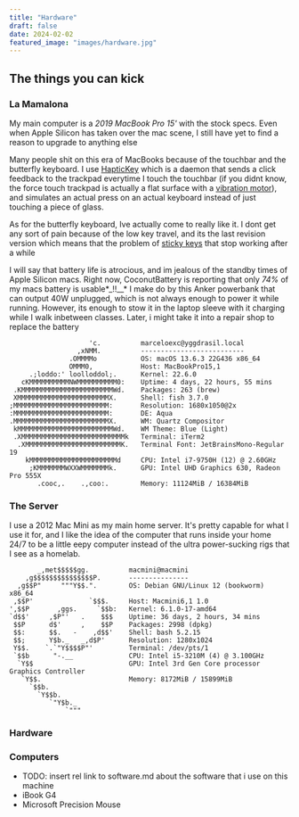 ```yaml
---
title: "Hardware"
draft: false
date: 2024-02-02
featured_image: "images/hardware.jpg"
---
```

  
## The things you can kick

### La Mamalona
My main computer is a *2019 MacBook Pro 15'* with the stock specs. Even when Apple Silicon has taken over the mac scene, I still have yet to find a reason to upgrade to anything else

Many people shit on this era of MacBooks because of the touchbar and the butterfly keyboard. I use [HapticKey](https://github.com/niw/HapticKey) which is a daemon that sends a click feedback to the trackpad everytime I touch the touchbar (if you didnt know, the force touch trackpad is actually a flat surface with a [vibration motor](https://www.theverge.com/2015/3/13/8210599/macbook-pro-new-force-touch-trackpad-hands-on-video)), and simulates an actual press on an actual keyboard instead of just touching a piece of glass.

As for the butterfly keyboard, Ive actually come to really like it. I dont get any sort of pain because of the low key travel, and its the last revision version which means that the problem of [sticky keys](https://www.theverge.com/2020/5/4/21246223/macbook-keyboard-butterfly-magic-pro-apple-design) that stop working after a while

I will say that battery life is atrocious, and im jealous of the standby times of Apple Silicon macs. Right now, CoconutBattery is reporting that only _74%_ of my macs battery is usable*_!!__* I make do by this Anker powerbank that can output 40W unplugged, which is not always enough to power it while running. However, its enough to stow it in the laptop sleeve with it charging while I walk inbetween classes. Later, i might take it into a repair shop to replace the battery


```
                    'c.          marceloexc@yggdrasil.local
                 ,xNMM.          --------------------------
               .OMMMMo           OS: macOS 13.6.3 22G436 x86_64
               OMMM0,            Host: MacBookPro15,1
     .;loddo:' loolloddol;.      Kernel: 22.6.0
   cKMMMMMMMMMMNWMMMMMMMMMM0:    Uptime: 4 days, 22 hours, 55 mins
 .KMMMMMMMMMMMMMMMMMMMMMMMWd.    Packages: 263 (brew)
 XMMMMMMMMMMMMMMMMMMMMMMMX.      Shell: fish 3.7.0
;MMMMMMMMMMMMMMMMMMMMMMMM:       Resolution: 1680x1050@2x
:MMMMMMMMMMMMMMMMMMMMMMMM:       DE: Aqua
.MMMMMMMMMMMMMMMMMMMMMMMMX.      WM: Quartz Compositor
 kMMMMMMMMMMMMMMMMMMMMMMMMWd.    WM Theme: Blue (Light)
 .XMMMMMMMMMMMMMMMMMMMMMMMMMMk   Terminal: iTerm2
  .XMMMMMMMMMMMMMMMMMMMMMMMMK.   Terminal Font: JetBrainsMono-Regular 19
    kMMMMMMMMMMMMMMMMMMMMMMd     CPU: Intel i7-9750H (12) @ 2.60GHz
     ;KMMMMMMMWXXWMMMMMMMk.      GPU: Intel UHD Graphics 630, Radeon Pro 555X
       .cooc,.    .,coo:.        Memory: 11124MiB / 16384MiB
```

### The Server
I use a 2012 Mac Mini as my main home server. It's pretty capable for what I use it for, and I like the idea of the computer that runs inside your home 24/7 to be a little eepy computer instead of the ultra power-sucking rigs that I see as a homelab. 
  
  
```
       _,met$$$$$gg.          macmini@macmini
    ,g$$$$$$$$$$$$$$$P.       ---------------
  ,g$$P"     """Y$$.".        OS: Debian GNU/Linux 12 (bookworm) x86_64
 ,$$P'              `$$$.     Host: Macmini6,1 1.0
',$$P       ,ggs.     `$$b:   Kernel: 6.1.0-17-amd64
`d$$'     ,$P"'   .    $$$    Uptime: 36 days, 2 hours, 34 mins
 $$P      d$'     ,    $$P    Packages: 2998 (dpkg)
 $$:      $$.   -    ,d$$'    Shell: bash 5.2.15
 $$;      Y$b._   _,d$P'      Resolution: 1280x1024
 Y$$.    `.`"Y$$$$P"'         Terminal: /dev/pts/1
 `$$b      "-.__              CPU: Intel i5-3210M (4) @ 3.100GHz
  `Y$$                        GPU: Intel 3rd Gen Core processor Graphics Controller
   `Y$$.                      Memory: 8172MiB / 15899MiB
     `$$b.
       `Y$$b.
          `"Y$b._
              `"""
```
### Hardware
  
### Computers
* TODO: insert rel link to software.md about the software that i use on this machine
* iBook G4
* Microsoft Precision Mouse

